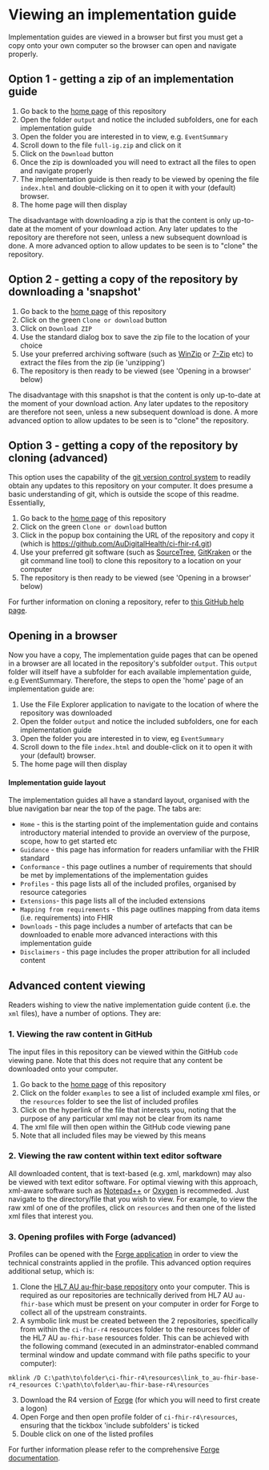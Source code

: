 # Viewing an implementation guide
Implementation guides are viewed in a browser but first you must get a copy onto your own computer so the browser can open and navigate properly. 

## Option 1 - getting a zip of an implementation guide
 1. Go back to the [home page](https://github.com/AuDigitalHealth/ci-fhir-r4) of this repository 
 2. Open the folder `output` and notice the included subfolders, one for each implementation guide
 3. Open the folder you are interested in to view, e.g. `EventSummary`
 4. Scroll down to the file `full-ig.zip` and click on it
 5. Click on the `Download` button
 6. Once the zip is downloaded you will need to extract all the files to open and navigate properly
 7. The implementation guide is then ready to be viewed by opening the file `index.html` and double-clicking on it to open it with your (default) browser.
 8. The home page will then display

The disadvantage with downloading a zip is that the content is only up-to-date at the moment of your download action. Any later updates to the repository are therefore not seen, unless a new subsequent download is done. A more advanced option to allow updates to be seen is to "clone" the repository.

## Option 2 - getting a copy of the repository by downloading a 'snapshot'
 1. Go back to the [home page](https://github.com/AuDigitalHealth/ci-fhir-r4) of this repository 
 2. Click on the green `Clone or download` button
 3. Click on `Download ZIP`
 4. Use the standard dialog box to save the zip file to the location of your choice
 5. Use your preferred archiving software (such as [WinZip](https://www.winzip.com/win/en/) or [7-Zip](https://www.7-zip.org/) etc) to extract the files from the zip (ie 'unzipping')
 6. The repository is then ready to be viewed (see 'Opening in a browser' below)

The disadvantage with this snapshot is that the content is only up-to-date at the moment of your download action. Any later updates to the repository are therefore not seen, unless a new subsequent download is done. A more advanced option to allow updates to be seen is to "clone" the repository.

## Option 3 - getting a copy of the repository by cloning (advanced)
This option uses the capability of the [git version control system](https://git-scm.com/) to readily obtain any updates to this repository on your computer. It does presume a basic understanding of git, which is outside the scope of this readme.  Essentially, 
1. Go back to the [home page](https://github.com/AuDigitalHealth/ci-fhir-r4) of this repository 
2. Click on the green `Clone or download` button
3. Click in the popup box containing the URL of the repository and copy it (which is https://github.com/AuDigitalHealth/ci-fhir-r4.git)
4. Use your preferred git software (such as [SourceTree](https://www.sourcetreeapp.com/), [GitKraken](https://www.gitkraken.com/git-client) or the git command line tool) to clone this repository to a location on your computer
5. The repository is then ready to be viewed (see 'Opening in a browser' below)

For further information on cloning a repository, refer to [this GitHub help page](https://help.github.com/en/articles/cloning-a-repository).

## Opening in a browser
Now you have a copy, The implementation guide pages that can be opened in a browser are all located in the repository's subfolder `output`. This `output` folder will itself have a subfolder for each available implementation guide, e.g EventSummary. Therefore, the steps to open the 'home' page of an implementation guide are:
1. Use the File Explorer application to navigate to the location of where the repository was downloaded
2. Open the folder `output` and notice the included subfolders, one for each implementation guide
3. Open the folder you are interested in to view, eg `EventSummary`
4. Scroll down to the file `index.html` and double-click on it to open it with your (default) browser.
5. The home page will then display

#### Implementation guide layout
The implementation guides all have a standard layout, organised with the blue navigation bar near the top of the page. The tabs are:
 - `Home` - this is the starting point of the implementation guide and contains introductory material intended to provide an overview of the purpose, scope, how to get started etc
 - `Guidance` - this page has information for readers unfamiliar with the FHIR standard
 - `Conformance` - this page outlines a number of requirements that should be met by implementations of the implementation guides
 - `Profiles` - this page lists all of the included profiles, organised by resource categories
 - `Extensions`- this page lists all of the included extensions
 - `Mapping from requirements` - this page outlines mapping from data items (i.e. requirements) into FHIR
 - `Downloads` - this page includes a number of artefacts that can be downloaded to enable more advanced interactions with this implementation guide
 - `Disclaimers` - this page includes the proper attribution for all included content

## Advanced content viewing
Readers wishing to view the native implementation guide content (i.e. the `xml` files), have a number of options. They are:

### 1. Viewing the raw content in GitHub
The input files in this repository can be viewed within the GitHub `code` viewing pane. Note that this does not require that any content be downloaded onto your computer.
1. Go back to the [home page](https://github.com/AuDigitalHealth/ci-fhir-r4) of this repository
2. Click on the folder `examples` to see a list of included example xml files, or the `resources` folder to see the list of included profiles
3. Click on the hyperlink of the file that interests you, noting that the purpose of any particular xml may not be clear from its name
4. The xml file will then open within the GitHub code viewing pane
5. Note that all included files may be viewed by this means

### 2. Viewing the raw content within text editor software
All downloaded content, that is text-based (e.g. xml, markdown) may also be viewed with text editor software. For optimal viewing with this approach, xml-aware software such as [Notepad++](https://notepad-plus-plus.org/) or [Oxygen](https://www.oxygenxml.com/) is recommeded. Just navigate to the directory/file that you wish to view. For example, to view the raw xml of one of the profiles, click on `resources` and then one of the listed xml files that interest you.

### 3. Opening profiles with Forge (advanced)
Profiles can be opened with the [Forge application](https://simplifier.net/forge) in order to view the technical constraints applied in the profile. This advanced option requires additional setup, which is:
1. Clone the [HL7 AU au-fhir-base repository](https://github.com/hl7au/au-fhir-base) onto your computer. This is required as our repositories are technically derived from HL7 AU `au-fhir-base` which must be present on your computer in order for Forge to collect all of the upstream constraints.
2. A symbolic link must be created between the 2 repositories, specifically from within the `ci-fhir-r4` resources folder to the resources folder of the HL7 AU `au-fhir-base` resources folder. This can be achieved with the following command (executed in an adminstrator-enabled command terminal window and update command with file paths specific to your computer):
```
mklink /D C:\path\to\folder\ci-fhir-r4\resources\link_to_au-fhir-base-r4_resources C:\path\to\folder\au-fhir-base-r4\resources
```
3. Download the R4 version of [Forge](https://simplifier.net/forge) (for which you will need to first create a logon)
4. Open Forge and then open profile folder of `ci-fhir-r4\resources`, ensuring that the tickbox 'include subfolders' is ticked
5. Double click on one of the listed profiles

For further information please refer to the comprehensive [Forge documentation](http://docs.simplifier.net/forge/).
